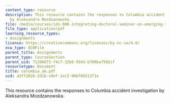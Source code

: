 ```yaml
---
content_type: resource
description: This resource contains the responses to Columbia accident investigation
  by Aleksandra Mozdzanowska.
file: /media/courses/ids-900-integrating-doctoral-seminar-on-emerging-technologies-fall-2005/a5ff20262d1bc8ef1ec290bf8b513f1e_columbia_am.pdf
file_type: application/pdf
learning_resource_types:
- Assignments
license: https://creativecommons.org/licenses/by-nc-sa/4.0/
ocw_type: OCWFile
parent_title: Assignments
parent_type: CourseSection
parent_uid: 71206073-f4c7-32b8-9343-b780baf56b1f
resourcetype: Document
title: columbia_am.pdf
uid: a5ff2026-2d1b-c8ef-1ec2-90bf8b513f1e
---
```

This resource contains the responses to Columbia accident investigation by Aleksandra Mozdzanowska.
